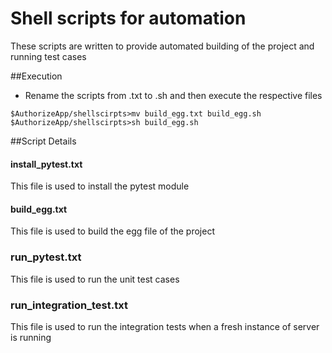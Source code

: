# Shell scripts for automation 

These scripts are written to provide automated building of the project and running test cases

##Execution

- Rename the scripts from .txt to .sh and then execute the respective files
```shell script
$AuthorizeApp/shellscirpts>mv build_egg.txt build_egg.sh
$AuthorizeApp/shellscirpts>sh build_egg.sh
```
##Script Details
#### install_pytest.txt
This file is used to install the pytest module
#### build_egg.txt
This file is used to build the egg file of the project
### run_pytest.txt
This file is used to run the unit test cases
### run_integration_test.txt
This file is used to run the integration tests when a fresh instance of server is running